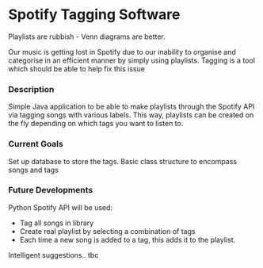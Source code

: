 # Spotify Tagging Software
Playlists are rubbish - Venn diagrams are better.

Our music is getting lost in Spotify due to our inability to organise and categorise in an efficient manner by simply using playlists. Tagging is a tool which should be able to help fix this issue

### Description

Simple Java application to be able to make playlists through the Spotify API via tagging songs with various labels. This way, playlists can be created on the fly depending on which tags you want to listen to.

### Current Goals
Set up database to store the tags.
Basic class structure to encompass songs and tags

### Future Developments
Python Spotify API will be used:
- Tag all songs in library
- Create real playlist by selecting a combination of tags
- Each time a new song is added to a tag, this adds it to the playlist.

Intelligent suggestions.. tbc
